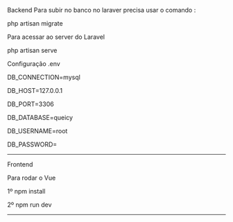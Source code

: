 Backend
Para subir no banco no laraver precisa usar o comando :

php artisan migrate

Para acessar ao server do Laravel 


php artisan serve

Configuração .env

DB_CONNECTION=mysql

DB_HOST=127.0.0.1

DB_PORT=3306

DB_DATABASE=queicy

DB_USERNAME=root

DB_PASSWORD=


******************************************************************************************************************

Frontend


Para rodar o Vue 

 1º npm install
 
2º npm run dev

*******************************************************************************************
